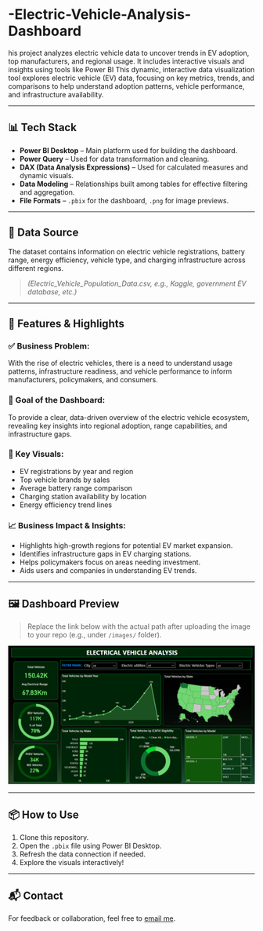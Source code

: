 # -Electric-Vehicle-Analysis-Dashboard
his project analyzes electric vehicle data to uncover trends in EV adoption, top manufacturers, and regional usage. It includes interactive visuals and insights using tools like Power BI
This dynamic, interactive data visualization tool explores electric vehicle (EV) data, focusing on key metrics, trends, and comparisons to help understand adoption patterns, vehicle performance, and infrastructure availability.

---

## 📊 Tech Stack

- **Power BI Desktop** – Main platform used for building the dashboard.
- **Power Query** – Used for data transformation and cleaning.
- **DAX (Data Analysis Expressions)** – Used for calculated measures and dynamic visuals.
- **Data Modeling** – Relationships built among tables for effective filtering and aggregation.
- **File Formats** – `.pbix` for the dashboard, `.png` for image previews.

---

## 📁 Data Source

The dataset contains information on electric vehicle registrations, battery range, energy efficiency, vehicle type, and charging infrastructure across different regions.

> *(Electric_Vehicle_Population_Data.csv, e.g., Kaggle, government EV database, etc.)*

---

## 🚀 Features & Highlights

### ✅ Business Problem:
With the rise of electric vehicles, there is a need to understand usage patterns, infrastructure readiness, and vehicle performance to inform manufacturers, policymakers, and consumers.

### 🎯 Goal of the Dashboard:
To provide a clear, data-driven overview of the electric vehicle ecosystem, revealing key insights into regional adoption, range capabilities, and infrastructure gaps.

### 📌 Key Visuals:
- EV registrations by year and region
- Top vehicle brands by sales
- Average battery range comparison
- Charging station availability by location
- Energy efficiency trend lines

### 📈 Business Impact & Insights:
- Highlights high-growth regions for potential EV market expansion.
- Identifies infrastructure gaps in EV charging stations.
- Helps policymakers focus on areas needing investment.
- Aids users and companies in understanding EV trends.

---

## 🖼️ Dashboard Preview

> Replace the link below with the actual path after uploading the image to your repo (e.g., under `/images/` folder).

![Dashboard Preview](https://github.com/25himanshu/-Electric-Vehicle-Analysis-Dashboard/blob/main/Electrical_Vehicle_Analysis.png)

---

## 📦 How to Use

1. Clone this repository.
2. Open the `.pbix` file using Power BI Desktop.
3. Refresh the data connection if needed.
4. Explore the visuals interactively!

---

## 📬 Contact

For feedback or collaboration, feel free to [email me](himanshukhade78@gmail.com).


